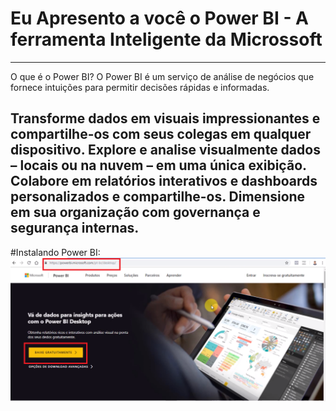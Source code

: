 # Eu Apresento a você o Power BI - A ferramenta Inteligente da Microssoft 

--------
O que é o Power BI?
O Power BI é um serviço de análise de negócios que fornece intuições para permitir decisões rápidas e informadas.

Transforme dados em visuais impressionantes e compartilhe-os com seus colegas em qualquer dispositivo.
Explore e analise visualmente dados – locais ou na nuvem – em uma única exibição.
Colabore em relatórios interativos e dashboards personalizados e compartilhe-os.
Dimensione em sua organização com governança e segurança internas.
----

#Instalando Power BI:
![img](https://github.com/AmandaMoura/PowerBI-Example/blob/master/Imagens/Tutorial.png)

